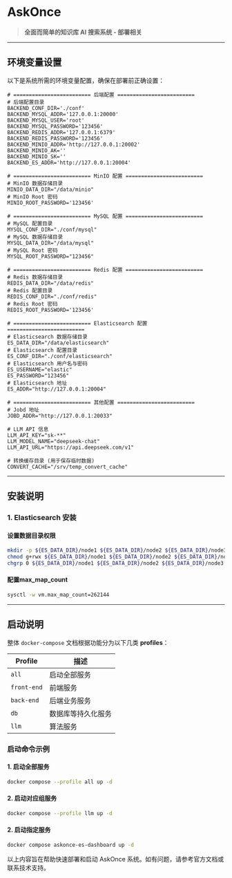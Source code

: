 # **AskOnce**
> **全面而简单的知识库 AI 搜索系统 - 部署相关**

---

## **环境变量设置**

以下是系统所需的环境变量配置，确保在部署前正确设置：

```shell
# ========================= 后端配置 =========================
# 后端配置目录
BACKEND_CONF_DIR='./conf'
BACKEND_MYSQL_ADDR='127.0.0.1:20000'
BACKEND_MYSQL_USER='root'
BACKEND_MYSQL_PASSWORD='123456'
BACKEND_REDIS_ADDR='127.0.0.1:6379'
BACKEND_REDIS_PASSWORD='123456'
BACKEND_MINIO_ADDR='http://127.0.0.1:20002'
BACKEND_MINIO_AK=''
BACKEND_MINIO_SK=''
BACKEND_ES_ADDR='http://127.0.0.1:20004'

# ========================= MinIO 配置 =========================
# MinIO 数据存储目录
MINIO_DATA_DIR="/data/minio"
# MinIO Root 密码
MINIO_ROOT_PASSWORD='123456'

# ========================= MySQL 配置 =========================
# MySQL 配置目录
MYSQL_CONF_DIR="./conf/mysql"
# MySQL 数据存储目录
MYSQL_DATA_DIR="/data/mysql"
# MySQL Root 密码
MYSQL_ROOT_PASSWORD="123456"

# ========================= Redis 配置 =========================
# Redis 数据存储目录
REDIS_DATA_DIR="/data/redis"
# Redis 配置目录
REDIS_CONF_DIR="./conf/redis"
# Redis Root 密码
REDIS_ROOT_PASSWORD='123456'

# ========================= Elasticsearch 配置 =========================
# Elasticsearch 数据存储目录
ES_DATA_DIR="/data/elasticsearch"
# Elasticsearch 配置目录
ES_CONF_DIR="./conf/elasticsearch"
# Elasticsearch 用户名与密码
ES_USERNAME="elastic"
ES_PASSWORD="123456"
# Elasticsearch 地址
ES_ADDR="http://127.0.0.1:20004"

# ========================= 其他配置 =========================
# Jobd 地址
JOBD_ADDR="http://127.0.0.1:20033"

# LLM API 信息
LLM_API_KEY="sk-**"
LLM_MODEL_NAME="deepseek-chat"
LLM_API_URL="https://api.deepseek.com/v1"

# 转换缓存目录 (用于保存临时数据)
CONVERT_CACHE="/srv/temp_convert_cache"

```
---

## **安装说明**

### **1. Elasticsearch 安装**

#### **设置数据目录权限**
```bash
mkdir -p ${ES_DATA_DIR}/node1 ${ES_DATA_DIR}/node2 ${ES_DATA_DIR}/node3
chmod g+rwx ${ES_DATA_DIR}/node1 ${ES_DATA_DIR}/node2 ${ES_DATA_DIR}/node3
chgrp 0 ${ES_DATA_DIR}/node1 ${ES_DATA_DIR}/node2 ${ES_DATA_DIR}/node3
```
#### **配置max_map_count**
```bash
sysctl -w vm.max_map_count=262144
```
---

## **启动说明**

整体 `docker-compose` 文档根据功能分为以下几类 **profiles**：

| **Profile** | **描述**                 |
|------------|--------------------------|
| `all`      | 启动全部服务              |
| `front-end` | 前端服务                 |
| `back-end` | 后端业务服务             |
| `db`       | 数据库等持久化服务        |
| `llm`      | 算法服务                 |

### **启动命令示例**

#### **1. 启动全部服务**
```bash
docker compose --profile all up -d
```
#### **2. 启动对应组服务**
```bash
docker compose --profile llm up -d
```

#### **2. 启动指定服务**
```bash
docker compose askonce-es-dashboard up -d
```

以上内容旨在帮助快速部署和启动 AskOnce 系统。如有问题，请参考官方文档或联系技术支持。






